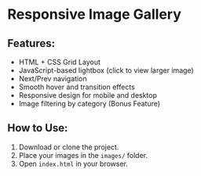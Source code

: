 # Responsive Image Gallery

## Features:
- HTML + CSS Grid Layout
- JavaScript-based lightbox (click to view larger image)
- Next/Prev navigation
- Smooth hover and transition effects
- Responsive design for mobile and desktop
- Image filtering by category (Bonus Feature)

## How to Use:
1. Download or clone the project.
2. Place your images in the `images/` folder.
3. Open `index.html` in your browser.
